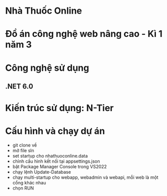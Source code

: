 # Nhà Thuốc Online
# Đồ án công nghệ web nâng cao - Kì 1 năm 3
# Công nghệ sử dụng
## .NET 6.0
# Kiến trúc sử dụng: N-Tier
# Cấu hình và chạy dự án
- git clone về
- mở file sln
- set startup cho nhathuoconline.data
- chỉnh cấu hình kết nối tại appsettings.json
- bật Package Manager Console trong VS2022
- chạy lệnh Update-Database
- chạy multi-startup cho webapp, webadmin và webapi, mỗi web là một cổng khác nhau
- chọn RUN
